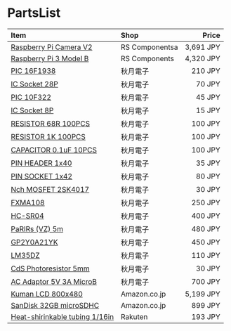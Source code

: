# PartsList

| Item                                                                                                         | Shop           | Price     |
|:-------------------------------------------------------------------------------------------------------------|:---------------|----------:|
| [Raspberry Pi Camera V2](https://jp.rs-online.com/web/p/video-modules/9132664/)                              | RS Componentsa | 3,691 JPY |
| [Raspberry Pi 3 Model B](https://jp.rs-online.com/web/p/processor-microcontroller-development-kits/1225826/) | RS Components  | 4,320 JPY |
| [PIC 16F1938](http://akizukidenshi.com/catalog/g/gI-04357/)                                                  | 秋月電子       | 210 JPY   |
| [IC Socket 28P](http://akizukidenshi.com/catalog/g/gP-01339/)                                                | 秋月電子       | 70 JPY    |
| [PIC 10F322](http://akizukidenshi.com/catalog/g/gI-05824/)                                                   | 秋月電子       | 45 JPY    |
| [IC Socket 8P](http://akizukidenshi.com/catalog/g/gP-00035/)                                                 | 秋月電子       | 15 JPY    |
| [RESISTOR 68R 100PCS](http://akizukidenshi.com/catalog/g/gR-07801/)                                          | 秋月電子       | 100 JPY   |
| [RESISTOR 1K 100PCS](http://akizukidenshi.com/catalog/g/gR-07853/)                                           | 秋月電子       | 100 JPY   |
| [CAPACITOR 0.1uF 10PCS](http://akizukidenshi.com/catalog/g/gP-04065/)                                        | 秋月電子       | 100 JPY   |
| [PIN HEADER 1x40](http://akizukidenshi.com/catalog/g/gC-00167/)                                              | 秋月電子       | 35 JPY    |
| [PIN SOCKET 1x42](http://akizukidenshi.com/catalog/g/gC-05779/)                                              | 秋月電子       | 80 JPY    |
| [Nch MOSFET 2SK4017](http://akizukidenshi.com/catalog/g/gI-07597/)                                           | 秋月電子       | 30 JPY    |
| [FXMA108](http://akizukidenshi.com/catalog/g/gM-04522/)                                                      | 秋月電子       | 250 JPY   |
| [HC-SR04](http://akizukidenshi.com/catalog/g/gM-11009/)                                                      | 秋月電子       | 400 JPY   |
| [PaRIRs (VZ) 5m](http://akizukidenshi.com/catalog/g/gM-09750/)                                               | 秋月電子       | 480 JPY   |
| [GP2Y0A21YK](http://akizukidenshi.com/catalog/g/gI-02551/)                                                   | 秋月電子       | 450 JPY   |
| [LM35DZ](http://akizukidenshi.com/catalog/g/gI-00116/)                                                       | 秋月電子       | 110 JPY   |
| [CdS Photoresistor 5mm](http://akizukidenshi.com/catalog/g/gI-00110/)                                        | 秋月電子       | 30 JPY    |
| [AC Adaptor 5V 3A MicroB](http://akizukidenshi.com/catalog/g/gM-12001/)                                      | 秋月電子       | 700 JPY   |
| [Kuman LCD 800x480](https://www.amazon.co.jp/dp/B01GZXMIUU/)                                                 | Amazon.co.jp   | 5,199 JPY |
| [SanDisk 32GB microSDHC](https://www.amazon.co.jp/dp/B074W6YY8K/)                                            | Amazon.co.jp   | 899 JPY   |
| [Heat-shirinkable tubing 1/16in](https://item.rakuten.co.jp/auc-treevillage/hstt06-48-q/)                    | Rakuten        | 193 JPY   |



